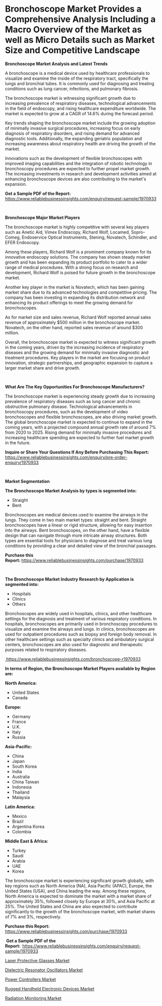 <p><h1>Bronchoscope Market Provides a Comprehensive Analysis Including a Macro Overview of the Market as well as Micro Details such as Market Size and Competitive Landscape</h1></p><p><strong>Bronchoscope Market Analysis and Latest Trends</strong></p>
<p><p>A bronchoscope is a medical device used by healthcare professionals to visualize and examine the inside of the respiratory tract, specifically the lungs and bronchial tubes. It is commonly used for diagnosing and treating conditions such as lung cancer, infections, and pulmonary fibrosis.</p><p>The bronchoscope market is witnessing significant growth due to increasing prevalence of respiratory diseases, technological advancements in the field of endoscopy, and rising healthcare expenditure worldwide. The market is expected to grow at a CAGR of 14.6% during the forecast period.</p><p>Key trends shaping the bronchoscope market include the growing adoption of minimally invasive surgical procedures, increasing focus on early diagnosis of respiratory disorders, and rising demand for advanced diagnostic tools. Additionally, the expanding geriatric population and increasing awareness about respiratory health are driving the growth of the market.</p><p>Innovations such as the development of flexible bronchoscopes with improved imaging capabilities and the integration of robotic technology in bronchoscopy procedures are expected to further propel market growth. The increasing investments in research and development activities aimed at enhancing bronchoscope devices are also contributing to the market's expansion.</p></p>
<p><strong>Get a Sample PDF of the Report:&nbsp;</strong> <a href="https://www.reliablebusinessinsights.com/enquiry/request-sample/1970933">https://www.reliablebusinessinsights.com/enquiry/request-sample/1970933</a></p>
<p>&nbsp;</p>
<p><strong>Bronchoscope Major Market Players</strong></p>
<p><p>The bronchoscope market is highly competitive with several key players such as Anetic Aid, Vimex Endoscopy, Richard Wolf, Locamed, Sopro-Comeg, Endoservice Optical Instruments, Stening, Novatech, Schindler, and EFER Endoscopy.</p><p>Among these players, Richard Wolf is a prominent company known for its innovative endoscopy solutions. The company has shown steady market growth and has been expanding its product portfolio to cater to a wider range of medical procedures. With a strong focus on research and development, Richard Wolf is poised for future growth in the bronchoscope market.</p><p>Another key player in the market is Novatech, which has been gaining market share due to its advanced technologies and competitive pricing. The company has been investing in expanding its distribution network and enhancing its product offerings to meet the growing demand for bronchoscopes.</p><p>As for market size and sales revenue, Richard Wolf reported annual sales revenue of approximately $500 million in the bronchoscope market. Novatech, on the other hand, reported sales revenue of around $300 million.</p><p>Overall, the bronchoscope market is expected to witness significant growth in the coming years, driven by the increasing incidence of respiratory diseases and the growing demand for minimally invasive diagnostic and treatment procedures. Key players in the market are focusing on product innovation, strategic partnerships, and geographic expansion to capture a larger market share and drive growth.</p></p>
<p>&nbsp;</p>
<p><strong>What Are The Key Opportunities For Bronchoscope Manufacturers?</strong></p>
<p><p>The bronchoscope market is experiencing steady growth due to increasing prevalence of respiratory diseases such as lung cancer and chronic obstructive pulmonary disease. Technological advancements in bronchoscopy procedures, such as the development of video bronchoscopes and flexible bronchoscopes, are also driving market growth. The global bronchoscope market is expected to continue to expand in the coming years, with a projected compound annual growth rate of around 7% from 2020 to 2025. Rising demand for minimally invasive procedures and increasing healthcare spending are expected to further fuel market growth in the future.</p></p>
<p><strong>Inquire or Share Your Questions If Any Before Purchasing This Report:</strong> <a href="https://www.reliablebusinessinsights.com/enquiry/pre-order-enquiry/1970933">https://www.reliablebusinessinsights.com/enquiry/pre-order-enquiry/1970933</a></p>
<p>&nbsp;</p>
<p><strong>Market Segmentation</strong></p>
<p><strong>The Bronchoscope Market Analysis by types is segmented into:</strong></p>
<p><ul><li>Straight</li><li>Bent</li></ul></p>
<p><p>Bronchoscopes are medical devices used to examine the airways in the lungs. They come in two main market types: straight and bent. Straight bronchoscopes have a linear or rigid structure, allowing for easy insertion into the airways. Bent bronchoscopes, on the other hand, have a flexible design that can navigate through more intricate airway structures. Both types are essential tools for physicians to diagnose and treat various lung conditions by providing a clear and detailed view of the bronchial passages.</p></p>
<p><strong>Purchase this Report:&nbsp;</strong><a href="https://www.reliablebusinessinsights.com/purchase/1970933">https://www.reliablebusinessinsights.com/purchase/1970933</a></p>
<p>&nbsp;</p>
<p><strong>The Bronchoscope Market Industry Research by Application is segmented into:</strong></p>
<p><ul><li>Hospitals</li><li>Clinics</li><li>Others</li></ul></p>
<p><p>Bronchoscopes are widely used in hospitals, clinics, and other healthcare settings for the diagnosis and treatment of various respiratory conditions. In hospitals, bronchoscopes are primarily used in bronchoscopy procedures to visualize and examine the airways and lungs. In clinics, bronchoscopes are used for outpatient procedures such as biopsy and foreign body removal. In other healthcare settings such as specialty clinics and ambulatory surgical centers, bronchoscopes are also used for diagnostic and therapeutic purposes related to respiratory diseases.</p></p>
<p><a href="https://www.reliablebusinessinsights.com/bronchoscope-r1970933">&nbsp;https://www.reliablebusinessinsights.com/bronchoscope-r1970933</a></p>
<p><strong>In terms of Region, the Bronchoscope Market Players available by Region are:</strong></p>
<p>
    <p> <strong> North America: </strong>
        <ul>
            <li>United States</li>
            <li>Canada</li>
        </ul>
        </p> 
    <p> <strong> Europe: </strong>
        <ul>
            <li>Germany</li>
            <li>France</li>
            <li>U.K.</li>
            <li>Italy</li>
            <li>Russia</li>
        </ul>
        </p> 
    <p> <strong> Asia-Pacific: </strong>
        <ul>
            <li>China</li>
            <li>Japan</li>
            <li>South Korea</li>
            <li>India</li>
            <li>Australia</li>
            <li>China Taiwan</li>
            <li>Indonesia</li>
            <li>Thailand</li>
            <li>Malaysia</li>
        </ul>
        </p> 
    <p> <strong> Latin America: </strong>
        <ul>
            <li>Mexico</li>
            <li>Brazil</li>
            <li>Argentina Korea</li>
            <li>Colombia</li>
        </ul>
        </p> 
    <p> <strong> Middle East & Africa: </strong>
        <ul>
            <li>Turkey</li>
            <li>Saudi</li>
            <li>Arabia</li>
            <li>UAE</li>
            <li>Korea</li>
        </ul>
    </p>
    </p>
<p><p>The bronchoscope market is experiencing significant growth globally, with key regions such as North America (NA), Asia Pacific (APAC), Europe, the United States (USA), and China leading the way. Among these regions, North America is expected to dominate the market with a market share of approximately 35%, followed closely by Europe at 30%, and Asia Pacific at 25%. The United States and China are also expected to contribute significantly to the growth of the bronchoscope market, with market shares of 7% and 3%, respectively.</p></p>
<p><strong>Purchase this Report: </strong><a href="https://www.reliablebusinessinsights.com/purchase/1970933">https://www.reliablebusinessinsights.com/purchase/1970933</a></p>
<p>&nbsp;<strong>Get a Sample PDF of the Report:&nbsp;&nbsp;</strong><a href="https://www.reliablebusinessinsights.com/enquiry/request-sample/1970933">https://www.reliablebusinessinsights.com/enquiry/request-sample/1970933</a></p>
<p><strong></strong></p>
<p><p><a href="https://github.com/vregtldg37/Market-Research-Report-List-1/blob/main/laser-protective-glasses-market.md">Laser Protective Glasses Market</a></p><p><a href="https://medium.com/@kimwalker1923/dielectric-resonator-oscillators-market-analysis-report-global-insights-by-region-type-dc-to-6-7b4900860412">Dielectric Resonator Oscillators Market</a></p><p><a href="https://medium.com/@mayekuhic78/power-controllers-market-growth-outlook-from-2024-to-2031-and-it-is-projecting-at-6-2-e090e4200859">Power Controllers Market</a></p><p><a href="https://medium.com/@enosstark/future-trends-in-global-rugged-handheld-electronic-devices-market-market-insights-and-analysis-45a01c1f2a04">Rugged Handheld Electronic Devices Market</a></p><p><a href="https://github.com/rslnowrouzi/Market-Research-Report-List-1/blob/main/radiation-monitoring-market.md">Radiation Monitoring Market</a></p></p>
